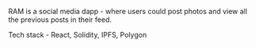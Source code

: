 RAM is a social media dapp - where users could post photos and view all the previous posts in their feed.

Tech stack - React, Solidity, IPFS, Polygon